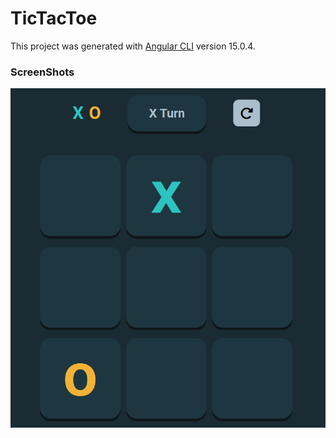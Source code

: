 # TicTacToe

This project was generated with [Angular CLI](https://github.com/angular/angular-cli) version 15.0.4.

### ScreenShots
![Alt text](img/tictactoe.png "screenshot")
